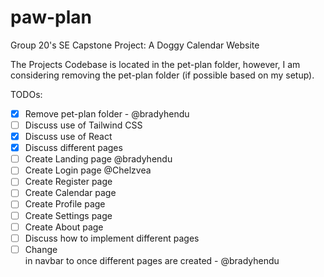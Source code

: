 # paw-plan
Group 20's SE Capstone Project: A Doggy Calendar Website


The Projects Codebase is located in the pet-plan folder, however, I am considering removing the pet-plan folder (if possible based on my setup).

TODOs:
- [X] Remove pet-plan folder - @bradyhendu
- [ ] Discuss use of Tailwind CSS
- [X] Discuss use of React
- [X] Discuss different pages
- [ ] Create Landing page @bradyhendu
- [ ] Create Login page @Chelzvea 
- [ ] Create Register page
- [ ] Create Calendar page
- [ ] Create Profile page
- [ ] Create Settings page
- [ ] Create About page
- [ ] Discuss how to implement different pages
- [ ] Change <div> in navbar to <a> once different pages are created - @bradyhendu
